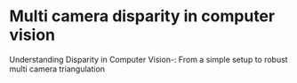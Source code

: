 # Multi camera disparity in computer vision
 Understanding Disparity in Computer Vision-: From a simple setup to robust multi camera triangulation

